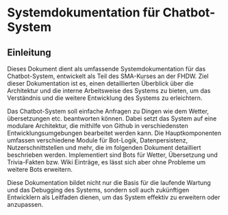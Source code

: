 # Systemdokumentation für Chatbot-System

## Einleitung

Dieses Dokument dient als umfassende Systemdokumentation für das Chatbot-System, entwickelt als Teil des SMA-Kurses an der FHDW. Ziel dieser Dokumentation ist es, einen detaillierten Überblick über die Architektur und die interne Arbeitsweise des Systems zu bieten, um das Verständnis und die weitere Entwicklung des Systems zu erleichtern.

Das Chatbot-System soll einfache Anfragen zu Dingen wie dem Wetter, übersetzungen etc. beantworten können. Dabei setzt das System auf eine modulare Architektur, die mithilfe von Github in verschiedensten Entwicklungsumgebungen bearbeitet werden kann. Die Hauptkomponenten umfassen verschiedene Module für Bot-Logik, Datenpersistenz, Nutzerschnittstellen und mehr, die im folgenden Dokument detailliert beschrieben werden. Implementiert sind Bots für Wetter, Übersetzung und Trivia-Fakten bzw. Wiki Einträge, es lässt sich aber ohne Probleme um weitere Bots erweitern.

Diese Dokumentation bildet nicht nur die Basis für die laufende Wartung und das Debugging des Systems, sondern soll auch zukünftigen Entwicklern als Leitfaden dienen, um das System effektiv zu erweitern oder anzupassen.